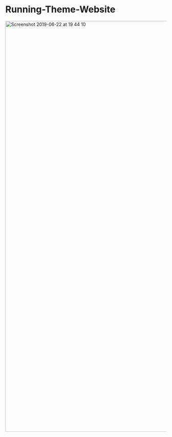 # Running-Theme-Website



<img width="1280" alt="Screenshot 2019-06-22 at 19 44 10" src="https://user-images.githubusercontent.com/49204467/59967192-26e02e00-9527-11e9-9ff3-2d47575e6156.png">
